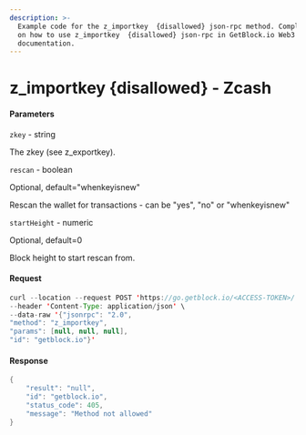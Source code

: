```yaml
---
description: >-
  Example code for the z_importkey  {disallowed} json-rpc method. Сomplete guide
  on how to use z_importkey  {disallowed} json-rpc in GetBlock.io Web3
  documentation.
---
```


# z\_importkey {disallowed} - Zcash

#### Parameters

`zkey` - string

The zkey (see z\_exportkey).

`rescan` - boolean

Optional, default="whenkeyisnew"

Rescan the wallet for transactions - can be "yes", "no" or "whenkeyisnew"

`startHeight` - numeric

Optional, default=0

Block height to start rescan from.

#### Request

```java
curl --location --request POST 'https://go.getblock.io/<ACCESS-TOKEN>/' \
--header 'Content-Type: application/json' \ 
--data-raw '{"jsonrpc": "2.0",
"method": "z_importkey",
"params": [null, null, null],
"id": "getblock.io"}'
```

#### Response

```java
{
    "result": "null",
    "id": "getblock.io",
    "status_code": 405,
    "message": "Method not allowed"
}
```
